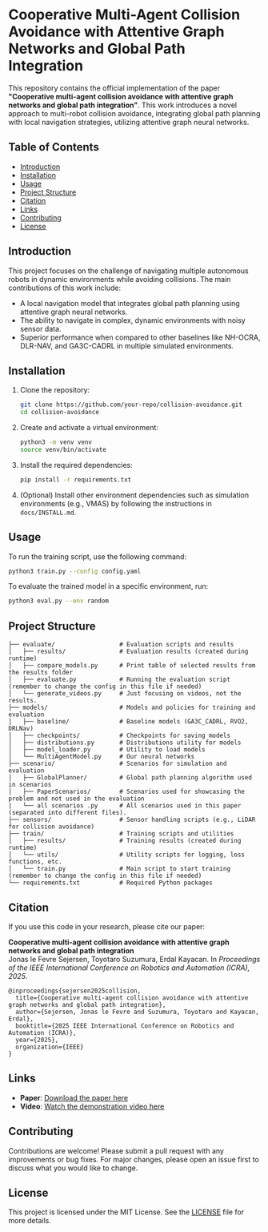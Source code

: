 # Cooperative Multi-Agent Collision Avoidance with Attentive Graph Networks and Global Path Integration

This repository contains the official implementation of the paper **"Cooperative multi-agent collision avoidance with attentive graph networks and global path integration"**. This work introduces a novel approach to multi-robot collision avoidance, integrating global path planning with local navigation strategies, utilizing attentive graph neural networks.

## Table of Contents
- [Introduction](#introduction)
- [Installation](#installation)
- [Usage](#usage)
- [Project Structure](#project-structure)
- [Citation](#citation)
- [Links](#links)
- [Contributing](#contributing)
- [License](#license)

## Introduction

This project focuses on the challenge of navigating multiple autonomous robots in dynamic environments while avoiding collisions. The main contributions of this work include:
- A local navigation model that integrates global path planning using attentive graph neural networks.
- The ability to navigate in complex, dynamic environments with noisy sensor data.
- Superior performance when compared to other baselines like NH-OCRA, DLR-NAV, and GA3C-CADRL in multiple simulated environments.

## Installation

1. Clone the repository:
   ```bash
   git clone https://github.com/your-repo/collision-avoidance.git
   cd collision-avoidance
   ```

2. Create and activate a virtual environment:
   ```bash
   python3 -m venv venv
   source venv/bin/activate
   ```

3. Install the required dependencies:
   ```bash
   pip install -r requirements.txt
   ```

4. (Optional) Install other environment dependencies such as simulation environments (e.g., VMAS) by following the instructions in `docs/INSTALL.md`.

## Usage

To run the training script, use the following command:
```bash
python3 train.py --config config.yaml
```

To evaluate the trained model in a specific environment, run:
```bash
python3 eval.py --env random
```

## Project Structure
```
├── evaluate/                  # Evaluation scripts and results
│   ├── results/               # Evaluation results (created during runtime)
│   ├── compare_models.py      # Print table of selected results from the results folder
│   ├── evaluate.py            # Running the evaluation script (remember to change the config in this file if needed)
│   └── generate_videos.py     # Just focusing on videos, not the results.
├── models/                    # Models and policies for training and evaluation
│   ├── baseline/              # Baseline models (GA3C_CADRL, RVO2, DRLNav)
│   ├── checkpoints/           # Checkpoints for saving models
│   ├── distributions.py       # Distributions utility for models
│   ├── model_loader.py        # Utility to load models
│   └── MultiAgentModel.py     # Our neural networks
├── scenario/                  # Scenarios for simulation and evaluation
│   ├── GlobalPlanner/         # Global path planning algorithm used in scenarios
│   ├── PaperScenarios/        # Scenarios used for showcasing the problem and not used in the evaluation
|   └── all scenarios .py      # All scenarios used in this paper (separated into different files).
├── sensors/                   # Sensor handling scripts (e.g., LiDAR for collision avoidance)
├── train/                     # Training scripts and utilities
│   ├── results/               # Training results (created during runtime)
│   └── utils/                 # Utility scripts for logging, loss functions, etc.
│   └── train.py               # Main script to start training (remember to change the config in this file if needed)
└── requirements.txt           # Required Python packages
```

## Citation

If you use this code in your research, please cite our paper:

**Cooperative multi-agent collision avoidance with attentive graph networks and global path integration**  
Jonas le Fevre Sejersen, Toyotaro Suzumura, Erdal Kayacan. In *Proceedings of the IEEE International Conference on Robotics and Automation (ICRA), 2025*.

```
@inproceedings{sejersen2025collision,
  title={Cooperative multi-agent collision avoidance with attentive graph networks and global path integration},
  author={Sejersen, Jonas le Fevre and Suzumura, Toyotaro and Kayacan, Erdal},
  booktitle={2025 IEEE International Conference on Robotics and Automation (ICRA)},
  year={2025},
  organization={IEEE}
}
```

## Links

- **Paper**: [Download the paper here](./path-to-your-paper.pdf)  
- **Video**: [Watch the demonstration video here](link-to-video)

## Contributing

Contributions are welcome! Please submit a pull request with any improvements or bug fixes. For major changes, please open an issue first to discuss what you would like to change.

## License

This project is licensed under the MIT License. See the [LICENSE](./LICENSE) file for more details.
